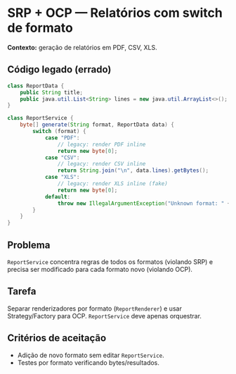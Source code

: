 # SRP + OCP — Relatórios com switch de formato

**Contexto:** geração de relatórios em PDF, CSV, XLS.

## Código legado (errado)
```java
class ReportData {
    public String title;
    public java.util.List<String> lines = new java.util.ArrayList<>();
}

class ReportService {
    byte[] generate(String format, ReportData data) {
        switch (format) {
            case "PDF":
                // legacy: render PDF inline
                return new byte[0];
            case "CSV":
                // legacy: render CSV inline
                return String.join("\n", data.lines).getBytes();
            case "XLS":
                // legacy: render XLS inline (fake)
                return new byte[0];
            default:
                throw new IllegalArgumentException("Unknown format: " + format);
        }
    }
}
```

## Problema
`ReportService` concentra regras de todos os formatos (violando SRP) e precisa ser modificado para cada formato novo (violando OCP).

## Tarefa
Separar renderizadores por formato (`ReportRenderer`) e usar Strategy/Factory para OCP. `ReportService` deve apenas orquestrar.

## Critérios de aceitação
- Adição de novo formato sem editar `ReportService`.
- Testes por formato verificando bytes/resultados.
